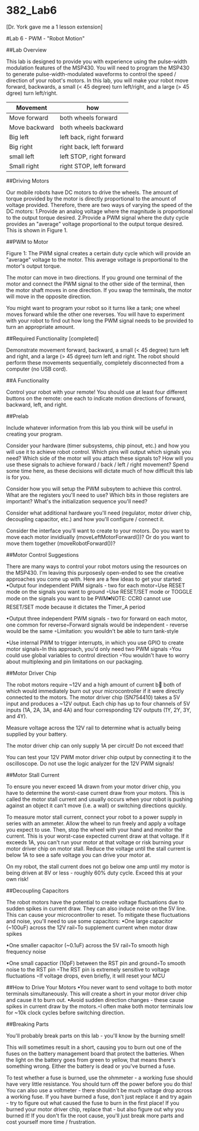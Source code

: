 382_Lab6
========

[Dr. York gave me a 1 lesson extension]

#Lab 6 - PWM - "Robot Motion"

##Lab Overview

This lab is designed to provide you with experience using the pulse-width modulation features of the MSP430. You will need to program the MSP430 to generate pulse-width-modulated waveforms to control the speed / direction of your robot's motors. In this lab, you will make your robot move forward, backwards, a small (< 45 degree) turn left/right, and a large (> 45 dgree) turn left/right.

Movement  | how
------------- | -------------
Move forward  | both wheels forward
Move backward | both wheels backward
Big left | left back, right forward
Big right | right back, left forward
small left | left STOP, right forward
Small right | right STOP, left forward

##Driving Motors

Our mobile robots have DC motors to drive the wheels. The amount of torque provided by the motor is directly proportional to the amount of voltage provided. Therefore, there are two ways of varying the speed of the DC motors:
1.Provide an analog voltage where the magnitude is proportional to the output torque desired.
2.Provide a PWM signal where the duty cycle provides an "average" voltage proportional to the output torque desired. This is shown in Figure 1.

##PWM to Motor

Figure 1: The PWM signal creates a certain duty cycle which will provide an "average" voltage to the motor. This average voltage is proportional to the motor's output torque.

The motor can move in two directions. If you ground one terminal of the motor and connect the PWM signal to the other side of the terminal, then the motor shaft moves in one direction. If you swap the terminals, the motor will move in the opposite direction.

You might want to program your robot so it turns like a tank; one wheel moves forward while the other one reverses. You will have to experiment with your robot to find out how long the PWM signal needs to be provided to turn an appropriate amount.

##Required Functionality [completed]

Demonstrate movement forward, backward, a small (< 45 degree) turn left and right, and a large (> 45 dgree) turn left and right. The robot should perform these movements sequentially, completely disconnected from a computer (no USB cord).

##A Functionality

Control your robot with your remote! You should use at least four different buttons on the remote: one each to indicate motion directions of forward, backward, left, and right.

##Prelab

Include whatever information from this lab you think will be useful in creating your program.


Consider your hardware (timer subsystems, chip pinout, etc.) and how you will use it to achieve robot control. Which pins will output which signals you need? Which side of the motor will you attach these signals to? How will you use these signals to achieve forward / back / left / right movement? Spend some time here, as these decisions will dictate much of how difficult this lab is for you.

Consider how you will setup the PWM subsytem to achieve this control. What are the registers you'll need to use? Which bits in those registers are important? What's the initialization sequence you'll need?

Consider what additional hardware you'll need (regulator, motor driver chip, decoupling capacitor, etc.) and how you'll configure / connect it.

Consider the interface you'll want to create to your motors. Do you want to move each motor invidiually (moveLeftMotorForward())? Or do you want to move them together (moveRobotForward())?

##Motor Control Suggestions

There are many ways to control your robot motors using the resources on the MSP430. I'm leaving this purposesly open-ended to see the creative approaches you come up with. Here are a few ideas to get your started:
•Output four independent PWM signals - two for each motor◦Use RESET mode on the signals you want to ground
◦Use RESET/SET mode or TOGGLE mode on the signals you want to be PWM◾NOTE: CCR0 cannot use RESET/SET mode because it dictates the Timer_A period


•Output three independent PWM signals - two for forward on each motor, one common for reverse◦Forward signals would be independent - reverse would be the same
◦Limitation: you wouldn't be able to turn tank-style

•Use internal PWM to trigger interrupts, in which you use GPIO to create motor signals◦In this approach, you'd only need two PWM signals
◦You could use global variables to control direction
◦You wouldn't have to worry about multiplexing and pin limitations on our packaging.


##Motor Driver Chip

The robot motors require ~12V and a high amount of current b both of which would immediately burn out your microcontroller if it were directly connected to the motors. The motor driver chip (SN754410) takes a 5V input and produces a ~12V output. Each chip has up to four channels of 5V inputs (1A, 2A, 3A, and 4A) and four corresponding 12V outputs (1Y, 2Y, 3Y, and 4Y).

Measure voltage across the 12V rail to determine what is actually being supplied by your battery.

The motor driver chip can only supply 1A per circuit! Do not exceed that!

You can test your 12V PWM motor driver chip output by connecting it to the oscilloscope. Do not use the logic analyzer for the 12V PWM signals!

##Motor Stall Current

To ensure you never exceed 1A drawn from your motor driver chip, you have to determine the worst-case current draw from your motors. This is called the motor stall current and usually occurs when your robot is pushing against an object it can't move (i.e. a wall) or switching directions quickly.

To measure motor stall current, connect your robot to a power supply in series with an ammeter. Allow the wheel to run freely and apply a voltage you expect to use. Then, stop the wheel with your hand and monitor the current. This is your worst-case expected current draw at that voltage. If it exceeds 1A, you can't run your motor at that voltage or risk burning your motor driver chip on motor stall. Reduce the voltage until the stall current is below 1A to see a safe voltage you can drive your motor at.

On my robot, the stall current does not go below one amp until my motor is being driven at 8V or less - roughly 60% duty cycle. Exceed this at your own risk!

##Decoupling Capacitors

The robot motors have the potential to create voltage fluctuations due to sudden spikes in current draw. They can also induce noise on the 5V line. This can cause your microcontroller to reset. To mitigate these fluctuations and noise, you'll need to use some capacitors:
•One large capacitor (~100uF) across the 12V rail◦To supplement current when motor draw spikes

•One smaller capacitor (~0.1uF) across the 5V rail◦To smooth high frequency noise

•One small capactior (10pF) between the RST pin and ground◦To smooth noise to the RST pin
◦The RST pin is extremely sensitive to voltage fluctuations
◦If voltage drops, even briefly, it will reset your MCU


##How to Drive Your Motors
•You never want to send voltage to both motor terminals simultaneously. This will create a short in your motor driver chip and cause it to burn out.
•Avoid sudden direction changes - these cause spikes in current draw by the motors.◦I often make both motor terminals low for ~10k clock cycles before switching direction.


##Breaking Parts

You'll probably break parts on this lab - you'll know by the burning smell!

This will sometimes result in a short, causing you to burn out one of the fuses on the battery management board that protect the batteries. When the light on the battery goes from green to yellow, that means there's something wrong. Either the battery is dead or you've burned a fuse.

To test whether a fuse is burned, use the ohmmeter - a working fuse should have very little resistance. You should turn off the power before you do this! You can also use a voltmeter - there shouldn't be much voltage drop across a working fuse. If you have burned a fuse, don't just replace it and try again - try to figure out what caused the fuse to burn in the first place! If you burned your motor driver chip, replace that - but also figure out why you burned it! If you don't fix the root cause, you'll just break more parts and cost yourself more time / frustration.
